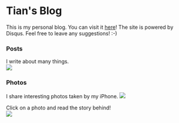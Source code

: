 # Tian's Blog

This is my personal blog. You can visit it [here][1]!
The site is powered by Disqus. Feel free to leave any suggestions! :-)

### Posts
I write about many things.  
![][article]

### Photos
I share interesting photos taken by my iPhone.
![][photo]

Click on a photo and read the story behind!  
![][detail]

[1]: http://tianwang.gift

[article]: ./preview/1.png
[photo]: ./preview/2.png
[detail]: ./preview/3.png